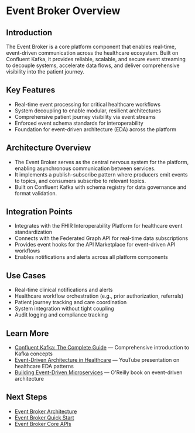# Event Broker Overview

## Introduction
The Event Broker is a core platform component that enables real-time, event-driven communication across the healthcare ecosystem. Built on Confluent Kafka, it provides reliable, scalable, and secure event streaming to decouple systems, accelerate data flows, and deliver comprehensive visibility into the patient journey.

## Key Features
- Real-time event processing for critical healthcare workflows
- System decoupling to enable modular, resilient architectures
- Comprehensive patient journey visibility via event streams
- Enforced event schema standards for interoperability
- Foundation for event-driven architecture (EDA) across the platform

## Architecture Overview
- The Event Broker serves as the central nervous system for the platform, enabling asynchronous communication between services.
- It implements a publish-subscribe pattern where producers emit events to topics, and consumers subscribe to relevant topics.
- Built on Confluent Kafka with schema registry for data governance and format validation.

## Integration Points
- Integrates with the FHIR Interoperability Platform for healthcare event standardization
- Connects with the Federated Graph API for real-time data subscriptions
- Provides event hooks for the API Marketplace for event-driven API workflows
- Enables notifications and alerts across all platform components

## Use Cases
- Real-time clinical notifications and alerts
- Healthcare workflow orchestration (e.g., prior authorization, referrals)
- Patient journey tracking and care coordination
- System integration without tight coupling
- Audit logging and compliance tracking

## Learn More
- [Confluent Kafka: The Complete Guide](https://www.confluent.io/blog/apache-kafka-intro-how-kafka-works/) — Comprehensive introduction to Kafka concepts
- [Event-Driven Architecture in Healthcare](https://www.youtube.com/watch?v=STKCRSUsyP0) — YouTube presentation on healthcare EDA patterns
- [Building Event-Driven Microservices](https://www.oreilly.com/library/view/building-event-driven-microservices/9781492057888/) — O'Reilly book on event-driven architecture

## Next Steps
- [Event Broker Architecture](./architecture.md)
- [Event Broker Quick Start](./quick-start.md)
- [Event Broker Core APIs](../02-core-functionality/core-apis.md)
